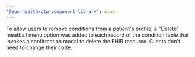 ```yaml
---
"@zus-health/ctw-component-library": minor
---
```


To allow users to remove conditions from a patient's profile, a "Delete" meatball menu option was added to each record of the condition table that invokes a confirmation modal to delete the FHIR resource. Clients don't need to change their code.
